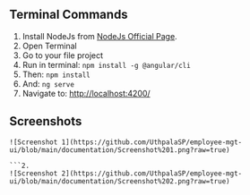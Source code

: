 ## Terminal Commands

1. Install NodeJs from [NodeJs Official Page](https://nodejs.org/en).
2. Open Terminal
3. Go to your file project
4. Run in terminal: `npm install -g @angular/cli`
5. Then: `npm install`
6. And: `ng serve`
7. Navigate to: [http://localhost:4200/](http://localhost:4200/)

## Screenshots

```1.
![Screenshot 1](https://github.com/UthpalaSP/employee-mgt-ui/blob/main/documentation/Screenshot%201.png?raw=true)

```2.
![Screenshot 2](https://github.com/UthpalaSP/employee-mgt-ui/blob/main/documentation/Screenshot%202.png?raw=true)
````
